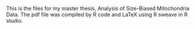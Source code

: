This is the files for my master thesis, Analysis of Size-Biased Mitochondria Data.
The pdf file was compiled by R code and LaTeX using R sweave in R studio.
